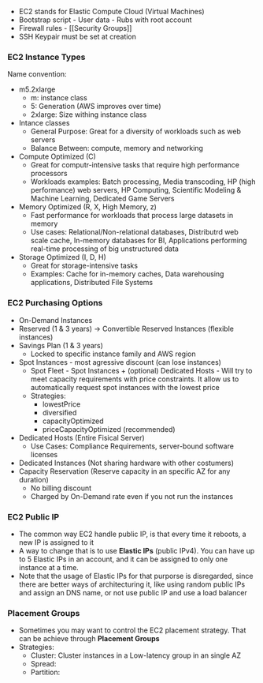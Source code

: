 - EC2 stands for Elastic Compute Cloud (Virtual Machines)
- Bootstrap script - User data - Rubs with root account
- Firewall rules - [[Security Groups]]
- SSH Keypair must be set at creation

### EC2 Instance Types
Name convention:
- m5.2xlarge
	- m: instance class
	- 5: Generation (AWS improves over time)
	- 2xlarge: Size withing instance class
- Intance classes
	- General Purpose: Great for a diversity of workloads such as web servers
	- Balance Between: compute, memory and networking
- Compute Optimized (C)
	- Great for computr-intensive tasks that require high performance processors
	- Workloads examples: Batch processing, Media transcoding, HP (high performance) web servers, HP Computing, Scientific Modeling & Machine Learning, Dedicated Game Servers
- Memory Optimized (R, X, High Memory, z)
	- Fast performance for workloads that process large datasets in memory
	- Use cases: Relational/Non-relational databases, Distributrd web scale cache, In-memory databases for BI, Applications performing real-time processing of big unstructured data
- Storage Optimized (I, D, H)
	- Great for storage-intensive tasks
	- Examples: Cache for in-memory caches, Data warehousing applications, Distributed File Systems

### EC2 Purchasing Options
- On-Demand Instances
- Reserved (1 & 3 years) -> Convertible Reserved Instances (flexible instances)
- Savings Plan (1 & 3 years)
	- Locked to specific instance family and AWS region
- Spot Instances - most agressive discount (can lose instances)
	- Spot Fleet - Spot Instances + (optional) Dedicated Hosts - Will try to meet capacity requirements with price constraints. It allow us to automatically request spot instances with the lowest price
	- Strategies:
		- lowestPrice
		- diversified
		- capacityOptimized
		- priceCapacityOptimized (recommended)
- Dedicated Hosts (Entire Fisical Server)
	- Use Cases: Compliance Requirements, server-bound software licenses
- Dedicated Instances (Not sharing hardware with other costumers)
- Capacity Reservation (Reserve capacity in an specific AZ for any duration)
	- No billing discount
	- Charged by On-Demand rate even if you not run the instances
### EC2 Public IP
- The common way EC2 handle public IP, is that every time it reboots, a new IP is assigned to it
- A way to change that is to use **Elastic IPs** (public IPv4). You can have up to 5 Elastic IPs in an account, and it can be assigned to only one instance at a time.
- Note that the usage of Elastic IPs for that purporse is disregarded, since there are better ways of architecturing it, like using random public IPs and assign an DNS name, or not use public IP and use a load balancer

### Placement Groups
- Sometimes you may want to control the EC2 placement strategy. That can be achieve through **Placement Groups**
- Strategies:
	- Cluster: Cluster instances in a Low-latency group in an single AZ
	- Spread: 
	- Partition: 